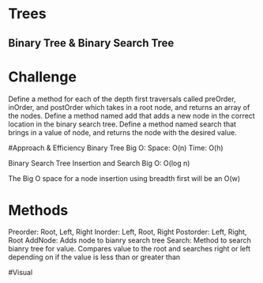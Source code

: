 # Trees
## Binary Tree & Binary Search Tree

# Challenge
Define a method for each of the depth first traversals called preOrder, inOrder, and postOrder which takes in a root node, and returns an array of the nodes.
Define a method named add that adds a new node in the correct location in the binary search tree.
Define a method named search that brings in a value of node, and returns the node with the desired value.

#Approach & Efficiency
Binary Tree
Big O:
Space: O(n)
Time: O(h)

Binary Search Tree Insertion and Search
Big O: O(log n)

The Big O space for a node insertion using breadth first will be an O(w)

# Methods
Preorder:
Root, Left, Right
Inorder:
Left, Root, Right
Postorder:
Left, Right, Root
AddNode: Adds node to bianry search tree
Search: Method to search bianry tree for value. Compares value to the root and searches right or left depending on if the value is less than or greater than

#Visual


